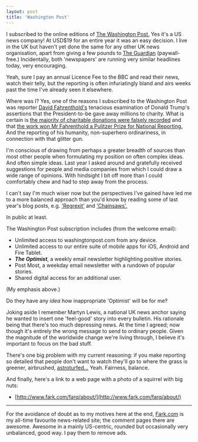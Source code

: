 ```yaml
---
layout: post
title: 'Washington Post'
---
```


I subscribed to the online editions of [The Washington Post.](https://www.washingtonpost.com)  Yes it's a US news company!  At USD$19 for an entire year it was an easy decision.  I live in the UK but haven't yet done the same for any other UK news organisation, apart from giving a few pounds to [The Guardian](https://www.theguardian.com/uk) (paywall-free.)  Incidentally, both 'newspapers' are running very similar headlines today, very encouraging.

Yeah, sure I pay an annual Licence Fee to the BBC and read their news, watch their telly, but the reporting is often infuriatingly bland and airs weeks past the time I've already seen it elsewhere. 

Where was I?  Yes, one of the reasons I subscribed to the Washington Post was reporter [David Fahrenthold's](https://en.wikipedia.org/wiki/David_Fahrenthold) tenacious examination of Donald Trump's assertions that the President-to-be gave away millions to charity.  What is certain is [the majority of charitable donations were falsely recorded](https://www.washingtonpost.com/lifestyle/magazine/david-fahrenthold-tells-the-behind-the-scenes-story-of-his-year-covering-trump/2016/12/27/299047c4-b510-11e6-b8df-600bd9d38a02_story.html) and that [the work won Mr Fahrenthold a Pulitzer Prize for National Reporting.](https://www.washingtonpost.com/lifestyle/style/washington-posts-david-fahrenthold-wins-pulitzer-prize-for-dogged-reporting-of-trumps-philanthropy/2017/04/10/dd535d2e-1dfb-11e7-be2a-3a1fb24d4671_story.html)  And the reporting of his humanity, non-superhero ordinariness, in connection with that glitter gun.

I'm conscious of drawing from perhaps a greater breadth of sources than most other people when formulating my position on often complex ideas.  And often simple ideas.  Last year I asked around and gratefully received suggestions for people and media companies from which I could draw a wide range of opinions.  With hindsight I bit off more than I could comfortably chew and had to step away from the process.

I can't say I'm much wiser now but the perspectives I've gained have led me to a more balanced approach than you'd know by reading some of last year's blog posts, e.g. ['Regrexit'](http://bazbt3.10centuries.org/2016/06/25/regrexit) and ['Chainsaws'.](http://bazbt3.10centuries.org/2016/06/26/chainsaws)

In public at least.

The Washington Post subscription includes (from the welcome email):

* Unlimited access to washingtonpost.com from any device.
* Unlimited access to our entire suite of mobile apps for iOS, Android and Fire Tablet.
* ***The Optimist***, a weekly email newsletter highlighting positive stories.
* Post Most, a weekday email newsletter with a rundown of popular stories.
* Shared digital access for an additional user.

(My emphasis above.)

Do they have any *idea* how inappropriate 'Optimist' will be for me‽

Joking aside I remember Martyn Lewis, a national UK news anchor saying he wanted to insert one 'feel-good' story into every bulletin.  His rationale being that there's too much depressing news.  At the time I agreed; now though it's entirely the wrong message to send to ordinary people.  Given the magnitude of the worldwide change we're living through, I believe it's important to focus on the bad stuff.

There's one big problem with my current reasoning: if you make reporting so detailed that people don't want to watch they'll go to where the grass is greener, airbrushed, [astroturfed…](https://en.wikipedia.org/wiki/Astroturfing)  Yeah.  Fairness, balance.

And finally, here's a link to a web page with a photo of a squirrel with big nuts:

* [http://www.fark.com/farq/about/](http://www.fark.com/farq/about/)

---

For the avoidance of doubt as to my motives here at the end, [Fark.com](https://fark.com) is my all-time favourite news-related site; the comment pages there are awesome.  Awesome in a mainly US-centric, rounded but occasionally very unbalanced, good way.  I pay them to remove ads.
